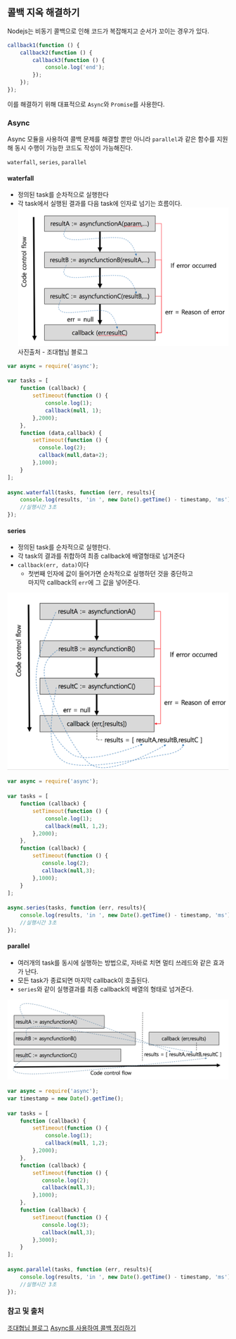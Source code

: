 ## 콜백 지옥 해결하기

Nodejs는 비동기 콜백으로 인해 코드가 복잡해지고 순서가 꼬이는 경우가 있다.

```js
callback1(function () {
    callback2(function () {
        callback3(function () {
            console.log('end');
        });
    });
});
```
이를 해결하기 위해 대표적으로 `Async`와 `Promise`를 사용한다.

### Async
Async 모듈을 사용하여 콜백 문제를 해결할 뿐만 아니라 `parallel`과 같은 함수를 지원해 동시 수행이 가능한 코드도 작성이 가능해진다.  

`waterfall`, `series`, `parallel`

#### waterfall
- 정의된 task를 순차적으로 실행한다
- 각 task에서 실행된 결과를 다음 task에 인자로 넘기는 흐름이다.
![1](/assets/nodejs/waterfall.png)
사진출처 - 조대협님 블로그

```js
var async = require('async');

var tasks = [
    function (callback) {
        setTimeout(function () {
            console.log(1);
            callback(null, 1);
        },2000);
    },
    function (data,callback) {
        setTimeout(function () {
          console.log(2);
          callback(null,data+2);
        },1000);
    }
];

async.waterfall(tasks, function (err, results){
    console.log(results, 'in ', new Date().getTime() - timestamp, 'ms');
    //실행시간 3초
});
```

#### series
- 정의된 task를 순차적으로 실행한다.
- 각 task의 결과를 취합하여 최종 callback에 배열형태로 넘겨준다
- `callback(err, data)`이다
  - 첫번째 인자에 값이 들어가면 순차적으로 실행하던 것을 중단하고  
  마지막 callback의 `err`에 그 값을 넣어준다.

![1](/assets/nodejs/series.png)

```js
var async = require('async');

var tasks = [
    function (callback) {
        setTimeout(function () {
            console.log(1);
            callback(null, 1,2);
        },2000);
    },
    function (callback) {
        setTimeout(function () {
           console.log(2);
           callback(null,3);
        },1000);
    }
];

async.series(tasks, function (err, results){
    console.log(results, 'in ', new Date().getTime() - timestamp, 'ms');
    //실행시간 3초
});
```

#### parallel
- 여러개의 task를 동시에 실행하는 방법으로, 자바로 치면 멀티 쓰레드와 같은 효과가 난다.
- 모든 task가 종료되면 마지막 callback이 호출된다.
- `series`와 같이 실행결과를 최종 callback의 배열의 형태로 넘겨준다.

![1](/assets/nodejs/parallel.png)

```js
var async = require('async');
var timestamp = new Date().getTime();

var tasks = [
    function (callback) {
        setTimeout(function () {
            console.log(1);
            callback(null, 1,2);
        },2000);
    },
    function (callback) {
        setTimeout(function () {
           console.log(2);
           callback(null,3);
        },1000);
    },
    function (callback) {
        setTimeout(function () {
           console.log(3);
           callback(null,3);
        },3000);
    }
];

async.parallel(tasks, function (err, results){
    console.log(results, 'in ', new Date().getTime() - timestamp, 'ms');
    //실행시간 3초
});
```

### 참고 및 출처
[조대협님 블로그](http://bcho.tistory.com/1083)
[Async를 사용하여 콜백 정리하기](http://proinlab.com/archives/1811)
